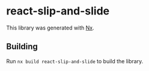 # react-slip-and-slide

This library was generated with [Nx](https://nx.dev).

## Building

Run `nx build react-slip-and-slide` to build the library.

